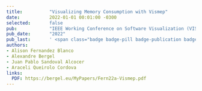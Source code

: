 ```yaml
---
title:          "Visualizing Memory Consumption with Vismep"
date:           2022-01-01 00:01:00 -0300
selected:       false
pub:            "IEEE Working Conference on Software Visualization (VISSOFT 2022, Research Track)"
pub_date:       "2022"
pub_last:       ' <span class="badge badge-pill badge-publication badge-primary">VISSOFT</span> <span class="badge badge-pill badge-publication badge-info">Main Research Track</span>'
authors:
- Alison Fernandez Blanco
- Alexandre Bergel
- Juan Pablo Sandoval Alcocer
- Araceli Queirolo Cordova
links:
  PDF: https://bergel.eu/MyPapers/Fern22a-Vismep.pdf
---
```

